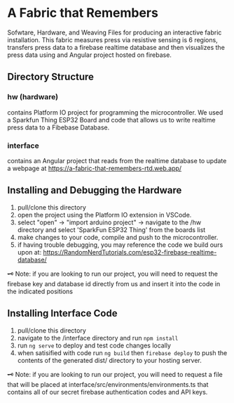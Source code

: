 # A Fabric that Remembers
Sofwtare, Hardware, and Weaving Files for producing an interactive fabric installation. This fabric measures press via resistive sensing is 6 regions, transfers press data to a firebase realtime database and then visualizes the press data using and Angular project hosted on firebase. 


## Directory Structure

### hw (hardware)
contains Platform IO project for programming the microcontroller. We used a Sparkfun Thing ESP32 Board and code that allows us to write realtime press data to a Fibebase Database. 

### interface
contains an Angular project that reads from the realtime database to update a webpage at https://a-fabric-that-remembers-rtd.web.app/

## Installing and Debugging the Hardware

1. pull/clone this directory
2. open the project using the Platform IO extension in VSCode. 
3. select "open" -> "import arduino project" -> navigate to the /hw directory and select 'SparkFun ESP32 Thing' from the boards list
4. make changes to your code, compile and push to the microcontroller. 
5. if having trouble debugging, you may reference the code we build ours upon at: https://RandomNerdTutorials.com/esp32-firebase-realtime-database/

:old_key:	Note: if you are looking to run our project, you will need to request the firebase key and database id directly from us and insert it into the code in the indicated positions


## Installing Interface Code
1. pull/clone this directory
2. navigate to the /interface directory and run `npm install`
3. run `ng serve` to deploy and test code changes locally
4. when satisified with code run `ng build` then `firebase deploy` to push the contents of the generated dist/ directory to your hosting server. 

:old_key:	Note: if you are looking to run our project, you will need to request a file that will be placed at interface/src/environments/environments.ts that contains all of our secret firebase authentication codes and API keys. 
